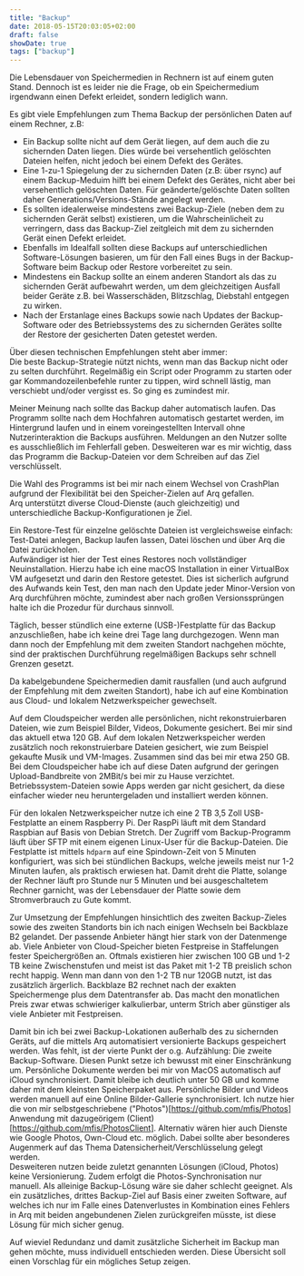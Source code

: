 ```yaml
---
title: "Backup"
date: 2018-05-15T20:03:05+02:00
draft: false
showDate: true
tags: ["backup"]
---
```


Die Lebensdauer von Speichermedien in Rechnern ist auf einem guten Stand. Dennoch ist es leider nie die Frage, ob ein Speichermedium irgendwann einen Defekt erleidet, sondern lediglich wann.

Es gibt viele Empfehlungen zum Thema Backup der persönlichen Daten auf einem Rechner, z.B:

* Ein Backup sollte nicht auf dem Gerät liegen, auf dem auch die zu sichernden Daten liegen. 
Dies würde bei versehentlich gelöschten Dateien helfen, nicht jedoch bei einem Defekt des Gerätes.
* Eine 1-zu-1 Spiegelung der zu sichernden Daten (z.B: über rsync) auf einem Backup-Meduim hilft bei einem Defekt des Gerätes, nicht aber bei versehentlich gelöschten Daten. Für geänderte/gelöschte Daten sollten daher Generations/Versions-Stände angelegt werden.
* Es sollten idealerweise mindestens zwei Backup-Ziele (neben dem zu sichernden Gerät selbst) existieren, um die Wahrscheinlicheit zu verringern, dass das Backup-Ziel zeitgleich mit dem zu sichernden Gerät einen Defekt erleidet.
* Ebenfalls im Idealfall sollten diese Backups auf unterschiedlichen Software-Lösungen basieren, um für den Fall eines Bugs in der Backup-Software beim Backup oder Restore vorbereitet zu sein.
* Mindestens ein Backup sollte an einem anderen Standort als das zu sichernden Gerät aufbewahrt werden, um dem gleichzeitigen Ausfall beider Geräte z.B. bei Wasserschäden, Blitzschlag, Diebstahl entgegen zu wirken.
* Nach der Erstanlage eines Backups sowie nach Updates der Backup-Software oder des Betriebssystems des zu sichernden Gerätes sollte der Restore der gesicherten Daten getestet werden.

Über diesen technischen Empfehlungen steht aber immer:  
Die beste Backup-Strategie nützt nichts, wenn man das Backup nicht oder zu selten durchführt.
Regelmäßig ein Script oder Programm zu starten oder gar Kommandozeilenbefehle runter zu tippen, wird schnell lästig, man verschiebt und/oder vergisst es. So ging es zumindest mir.

Meiner Meinung nach sollte das Backup daher automatisch laufen. Das Programm sollte nach dem Hochfahren automatisch gestartet werden, im Hintergrund laufen und in einem voreingestellten Intervall ohne Nutzerinteraktion die Backups ausführen. Meldungen an den Nutzer sollte es ausschließlich im Fehlerfall geben.
Desweiteren war es mir wichtig, dass das Programm die Backup-Dateien vor dem Schreiben auf das Ziel verschlüsselt. 

Die Wahl des Programms ist bei mir nach einem Wechsel von CrashPlan aufgrund der Flexibilität bei den Speicher-Zielen auf Arq gefallen.  
Arq unterstützt diverse Cloud-Dienste (auch gleichzeitig) und unterschiedliche Backup-Konfigurationen je Ziel.

Ein Restore-Test für einzelne gelöschte Dateien ist vergleichsweise einfach: Test-Datei anlegen, Backup laufen lassen, Datei löschen und über Arq die Datei zurückholen.  
Aufwändiger ist hier der Test eines Restores noch vollständiger Neuinstallation. Hierzu habe ich eine macOS Installation in einer VirtualBox VM aufgesetzt und darin den Restore getestet. Dies ist sicherlich aufgrund des Aufwands kein Test, den man nach den Update jeder Minor-Version von Arq durchführen möchte, zumindest aber nach großen Versionssprüngen halte ich die Prozedur für durchaus sinnvoll.

Täglich, besser stündlich eine externe (USB-)Festplatte für das Backup anzuschließen, habe ich keine drei Tage lang durchgezogen. Wenn man dann noch der Empfehlung mit dem zweiten Standort nachgehen möchte, sind der praktischen Durchführung regelmäßigen Backups sehr schnell Grenzen gesetzt. 

Da kabelgebundene Speichermedien damit rausfallen (und auch aufgrund der Empfehlung mit dem zweiten Standort), habe ich auf eine Kombination aus Cloud- und lokalem Netzwerkspeicher gewechselt.

Auf dem Cloudspeicher werden alle persönlichen, nicht rekonstruierbaren Dateien, wie zum Beispiel Bilder, Videos, Dokumente gesichert. Bei mir sind das aktuell etwa 120 GB.
Auf dem lokalen Netzwerkspeicher werden zusätzlich noch rekonstruierbare Dateien gesichert, wie zum Beispiel gekaufte Musik und VM-Images. Zusammen sind das bei mir etwa 250 GB.
Bei dem Cloudspeicher habe ich auf diese Daten aufgrund der geringen Upload-Bandbreite von 2MBit/s bei mir zu Hause verzichtet.
Betriebssystem-Dateien sowie Apps werden gar nicht gesichert, da diese einfacher wieder neu heruntergeladen und installiert werden können.

Für den lokalen Netzwerkspeicher nutze ich eine 2 TB 3,5 Zoll USB-Festplatte an einem Raspberry Pi. Der RaspPi läuft mit dem Standard Raspbian auf Basis von Debian Stretch. Der Zugriff vom Backup-Programm läuft über SFTP mit einem eigenen Linux-User für die Backup-Dateien. Die Festplatte ist mittels `hdparm` auf eine Spindown-Zeit von 5 Minuten konfiguriert, was sich bei stündlichen Backups, welche jeweils meist nur 1-2 Minuten laufen, als praktisch erwiesen hat. Damit dreht die Platte, solange der Rechner läuft pro Stunde nur 5 Minuten und bei ausgeschaltetem Rechner garnicht, was der Lebensdauer der Platte sowie dem Stromverbrauch zu Gute kommt.

Zur Umsetzung der Empfehlungen hinsichtlich des zweiten Backup-Zieles sowie des zweiten Standorts bin ich nach einigen Wechseln bei Backblaze B2 gelandet. Der passende Anbieter hängt hier stark von der Datenmenge ab. Viele Anbieter von Cloud-Speicher bieten Festpreise in Staffelungen fester Speichergrößen an. Oftmals existieren hier zwischen 100 GB und 1-2 TB keine Zwischenstufen und meist ist das Paket mit 1-2 TB preislich schon recht happig. Wenn man dann von den 1-2 TB nur 120GB nutzt, ist das zusätzlich ärgerlich. Backblaze B2 rechnet nach der exakten Speichermenge plus dem Datentransfer ab. Das macht den monatlichen Preis zwar etwas schwieriger kalkulierbar, unterm Strich aber günstiger als viele Anbieter mit Festpreisen.

Damit bin ich bei zwei Backup-Lokationen außerhalb des zu sichernden Geräts, auf die mittels Arq automatisiert versionierte Backups gespeichert werden. Was fehlt, ist der vierte Punkt der o.g. Aufzählung: Die zweite Backup-Software. Diesen Punkt setze ich bewusst mit einer Einschränkung um. 
Persönliche Dokumente werden bei mir von MacOS automatisch auf iCloud synchronisiert. Damit bleibe ich deutlich unter 50 GB und komme daher mit dem kleinsten Speicherpaket aus.
Persönliche Bilder und Videos werden manuell auf eine Online Bilder-Gallerie synchronisiert. Ich nutze hier die von mir  selbstgeschriebene ("Photos")[https://github.com/mfis/Photos] Anwendung mit dazugeörigem (Client)[https://github.com/mfis/PhotosClient].
Alternativ wären hier auch Dienste wie Google Photos, Own-Cloud etc. möglich. Dabei sollte aber besonderes Augenmerk auf das Thema Datensicherheit/Verschlüsselung gelegt werden.  
Desweiteren nutzen beide zuletzt genannten Lösungen (iCloud, Photos) keine Versionierung. Zudem erfolgt die Photos-Synchronisation nur manuell.
Als alleinige Backup-Lösung wäre sie daher schlecht geeignet. Als ein zusätzliches, drittes Backup-Ziel auf Basis einer zweiten Software, auf welches ich nur im Falle eines Datenverlustes in Kombination eines Fehlers in Arq mit beiden angebundenen Zielen zurückgreifen müsste, ist diese Lösung für mich sicher genug. 

Auf wieviel Redundanz und damit zusätzliche Sicherheit im Backup man gehen möchte, muss individuell entschieden werden. Diese Übersicht soll einen Vorschlag für ein mögliches Setup zeigen.